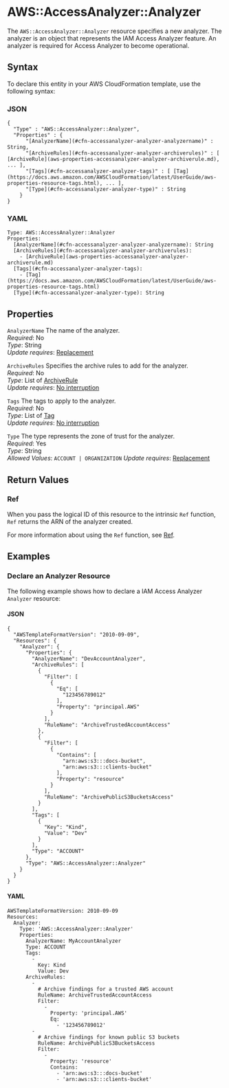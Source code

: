 # AWS::AccessAnalyzer::Analyzer<a name="aws-resource-accessanalyzer-analyzer"></a>

The `AWS::AccessAnalyzer::Analyzer` resource specifies a new analyzer\. The analyzer is an object that represents the IAM Access Analyzer feature\. An analyzer is required for Access Analyzer to become operational\.

## Syntax<a name="aws-resource-accessanalyzer-analyzer-syntax"></a>

To declare this entity in your AWS CloudFormation template, use the following syntax:

### JSON<a name="aws-resource-accessanalyzer-analyzer-syntax.json"></a>

```
{
  "Type" : "AWS::AccessAnalyzer::Analyzer",
  "Properties" : {
      "[AnalyzerName](#cfn-accessanalyzer-analyzer-analyzername)" : String,
      "[ArchiveRules](#cfn-accessanalyzer-analyzer-archiverules)" : [ [ArchiveRule](aws-properties-accessanalyzer-analyzer-archiverule.md), ... ],
      "[Tags](#cfn-accessanalyzer-analyzer-tags)" : [ [Tag](https://docs.aws.amazon.com/AWSCloudFormation/latest/UserGuide/aws-properties-resource-tags.html), ... ],
      "[Type](#cfn-accessanalyzer-analyzer-type)" : String
    }
}
```

### YAML<a name="aws-resource-accessanalyzer-analyzer-syntax.yaml"></a>

```
Type: AWS::AccessAnalyzer::Analyzer
Properties: 
  [AnalyzerName](#cfn-accessanalyzer-analyzer-analyzername): String
  [ArchiveRules](#cfn-accessanalyzer-analyzer-archiverules): 
    - [ArchiveRule](aws-properties-accessanalyzer-analyzer-archiverule.md)
  [Tags](#cfn-accessanalyzer-analyzer-tags): 
    - [Tag](https://docs.aws.amazon.com/AWSCloudFormation/latest/UserGuide/aws-properties-resource-tags.html)
  [Type](#cfn-accessanalyzer-analyzer-type): String
```

## Properties<a name="aws-resource-accessanalyzer-analyzer-properties"></a>

`AnalyzerName`  <a name="cfn-accessanalyzer-analyzer-analyzername"></a>
The name of the analyzer\.  
*Required*: No  
*Type*: String  
*Update requires*: [Replacement](https://docs.aws.amazon.com/AWSCloudFormation/latest/UserGuide/using-cfn-updating-stacks-update-behaviors.html#update-replacement)

`ArchiveRules`  <a name="cfn-accessanalyzer-analyzer-archiverules"></a>
Specifies the archive rules to add for the analyzer\.  
*Required*: No  
*Type*: List of [ArchiveRule](aws-properties-accessanalyzer-analyzer-archiverule.md)  
*Update requires*: [No interruption](https://docs.aws.amazon.com/AWSCloudFormation/latest/UserGuide/using-cfn-updating-stacks-update-behaviors.html#update-no-interrupt)

`Tags`  <a name="cfn-accessanalyzer-analyzer-tags"></a>
The tags to apply to the analyzer\.  
*Required*: No  
*Type*: List of [Tag](https://docs.aws.amazon.com/AWSCloudFormation/latest/UserGuide/aws-properties-resource-tags.html)  
*Update requires*: [No interruption](https://docs.aws.amazon.com/AWSCloudFormation/latest/UserGuide/using-cfn-updating-stacks-update-behaviors.html#update-no-interrupt)

`Type`  <a name="cfn-accessanalyzer-analyzer-type"></a>
The type represents the zone of trust for the analyzer\.  
*Required*: Yes  
*Type*: String  
*Allowed Values*: `ACCOUNT | ORGANIZATION`
*Update requires*: [Replacement](https://docs.aws.amazon.com/AWSCloudFormation/latest/UserGuide/using-cfn-updating-stacks-update-behaviors.html#update-replacement)

## Return Values<a name="aws-resource-accessanalyzer-analyzer-return-values"></a>

### Ref<a name="aws-resource-accessanalyzer-analyzer-return-values-ref"></a>

When you pass the logical ID of this resource to the intrinsic `Ref` function, `Ref` returns the ARN of the analyzer created\.

For more information about using the `Ref` function, see [Ref](https://docs.aws.amazon.com/AWSCloudFormation/latest/UserGuide/intrinsic-function-reference-ref.html)\.

## Examples<a name="aws-resource-accessanalyzer-analyzer--examples"></a>

### Declare an Analyzer Resource<a name="aws-resource-accessanalyzer-analyzer--examples--Declare_an_Analyzer_Resource"></a>

The following example shows how to declare a IAM Access Analyzer `Analyzer` resource:

#### JSON<a name="aws-resource-accessanalyzer-analyzer--examples--Declare_an_Analyzer_Resource--json"></a>

```
{
  "AWSTemplateFormatVersion": "2010-09-09",
  "Resources": {
    "Analyzer": {
      "Properties": {
        "AnalyzerName": "DevAccountAnalyzer",
        "ArchiveRules": [
          {
            "Filter": [
              {
                "Eq": [
                  "123456789012"
                ],
                "Property": "principal.AWS"
              }
            ],
            "RuleName": "ArchiveTrustedAccountAccess"
          },
          {
            "Filter": [
              {
                "Contains": [
                  "arn:aws:s3:::docs-bucket",
                  "arn:aws:s3:::clients-bucket"
                ],
                "Property": "resource"
              }
            ],
            "RuleName": "ArchivePublicS3BucketsAccess"
          }
        ],
        "Tags": [
          {
            "Key": "Kind",
            "Value": "Dev"
          }
        ],
        "Type": "ACCOUNT"
      },
      "Type": "AWS::AccessAnalyzer::Analyzer"
    }
  }
}
```

#### YAML<a name="aws-resource-accessanalyzer-analyzer--examples--Declare_an_Analyzer_Resource--yaml"></a>

```
AWSTemplateFormatVersion: 2010-09-09
Resources:
  Analyzer:
    Type: 'AWS::AccessAnalyzer::Analyzer'
    Properties:
      AnalyzerName: MyAccountAnalyzer
      Type: ACCOUNT
      Tags:
        -
          Key: Kind
          Value: Dev
      ArchiveRules:
        -
          # Archive findings for a trusted AWS account
          RuleName: ArchiveTrustedAccountAccess
          Filter:
            -
              Property: 'principal.AWS'
              Eq:
                - '123456789012'
        -
          # Archive findings for known public S3 buckets
          RuleName: ArchivePublicS3BucketsAccess
          Filter:
            -
              Property: 'resource'
              Contains:
                - 'arn:aws:s3:::docs-bucket'
                - 'arn:aws:s3:::clients-bucket'
```